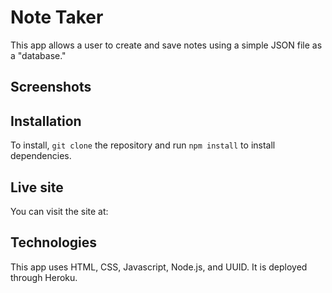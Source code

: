# Note Taker

This app allows a user to create and save notes using a simple JSON file as a "database."

## Screenshots

## Installation

To install, `git clone` the repository and run `npm install` to install dependencies.

## Live site

You can visit the site at:

## Technologies

This app uses HTML, CSS, Javascript, Node.js, and UUID. It is deployed through Heroku.
